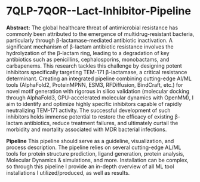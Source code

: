 # 7QLP-7QOR--Lact-Inhibitor-Pipeline

**Abstract:** The global healthcare threat of antimicrobial resistance has commonly been attributed to the emergence of multidrug-resistant bacteria, particularly through β-lactamase-mediated antibiotic inactivation. A significant mechanism of β-lactam antibiotic resistance involves the hydrolyzation of the β-lactam ring, leading to a degradation of key antibiotics such as penicillins, cephalosporins, monobactams, and carbapenems. This research tackles this challenge by designing potent inhibitors specifically targeting TEM-171 β-lactamase, a critical resistance determinant. Creating an integrated pipeline combining cutting-edge AI/ML tools (AlphaFold2, ProteinMPNN, ESM3, RFDiffusion, BindCraft, etc.) for novel motif generation with rigorous in silico validation (molecular docking through AlphaFold3, GPU-accelerated molecular dynamics with OpenMM), I aim to identify and optimize highly specific inhibitors capable of rapidly neutralizing TEM-171 activity. The successful development of such inhibitors holds immense potential to restore the efficacy of existing β-lactam antibiotics, reduce treatment failures, and ultimately curtail the morbidity and mortality associated with MDR bacterial infections.

**Pipeline** This pipeline should serve as a guideline, visualization, and process description. The pipeline relies on several cutting-edge AL/ML tools for protein structure prediction, ligand generation, protein analysis, Molecular Dynamics & simulations, and more. Installation can be complex, so through this pipeline I provide an in-depth overview of all ML tool installations I utilized/produced, as well as results.  
